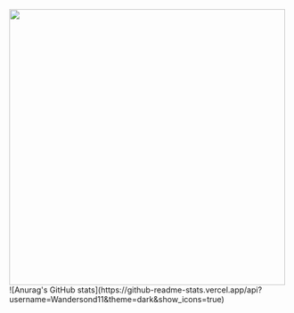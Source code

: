 <img width="495" heigth="193.05" src="https://cdn.discordapp.com/attachments/530167122677071892/958885810277597234/G8jB.gif"/>

<div>
  ![Anurag's GitHub stats](https://github-readme-stats.vercel.app/api?username=Wandersond11&theme=dark&show_icons=true)
  <div/>
